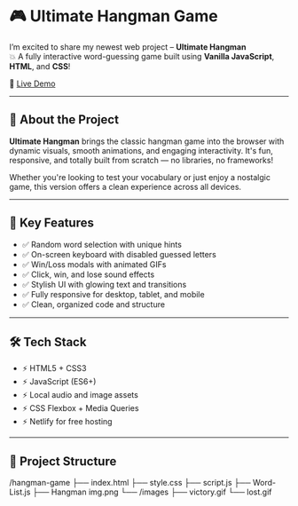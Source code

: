 # 🎮 Ultimate Hangman Game
  
   I’m excited to share my newest web project – **Ultimate Hangman**  
💥 A fully interactive word-guessing game built using **Vanilla JavaScript**, **HTML**, and **CSS**!

🔗 [Live Demo](https://hangerman-game.netlify.app)


---

## 🧠 About the Project

**Ultimate Hangman** brings the classic hangman game into the browser with dynamic visuals, smooth animations, and engaging interactivity. It's fun, responsive, and totally built from scratch — no libraries, no frameworks!

Whether you're looking to test your vocabulary or just enjoy a nostalgic game, this version offers a clean experience across all devices.

---

## 🔧 Key Features

- ✅ Random word selection with unique hints  
- ✅ On-screen keyboard with disabled guessed letters  
- ✅ Win/Loss modals with animated GIFs  
- ✅ Click, win, and lose sound effects  
- ✅ Stylish UI with glowing text and transitions  
- ✅ Fully responsive for desktop, tablet, and mobile  
- ✅ Clean, organized code and structure

---

## 🛠 Tech Stack

- ⚡ HTML5 + CSS3  
- ⚡ JavaScript (ES6+)  
- ⚡ Local audio and image assets  
- ⚡ CSS Flexbox + Media Queries  
- ⚡ Netlify for free hosting

---

## 📁 Project Structure

/hangman-game
├── index.html
├── style.css
├── script.js
├── Word-List.js
├── Hangman img.png
└── /images
├── victory.gif
└── lost.gif

